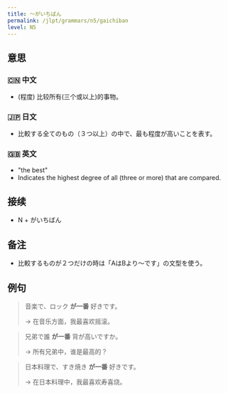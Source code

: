 ```yaml
---
title: 〜がいちばん
permalink: /jlpt/grammars/n5/gaichiban
level: N5
---
```


## 意思

### 🇨🇳 中文

- (程度) 比较所有(三个或以上)的事物。

### 🇯🇵 日文

- 比較する全てのもの（３つ以上）の中で、最も程度が高いことを表す。

### 🇬🇧 英文

- "the best"
- Indicates the highest degree of all (three or more) that are compared.

## 接续

- N + がいちばん

## 备注

- 比較するものが２つだけの時は「AはBより〜です」の文型を使う。

## 例句

> 音楽で、ロック **が一番** 好きです。
>
> → 在音乐方面，我最喜欢摇滚。

> 兄弟で誰 **が一番** 背が高いですか。
>
> → 所有兄弟中，谁是最高的？

> 日本料理で、すき焼き **が一番** 好きです。
>
> → 在日本料理中，我最喜欢寿喜烧。

